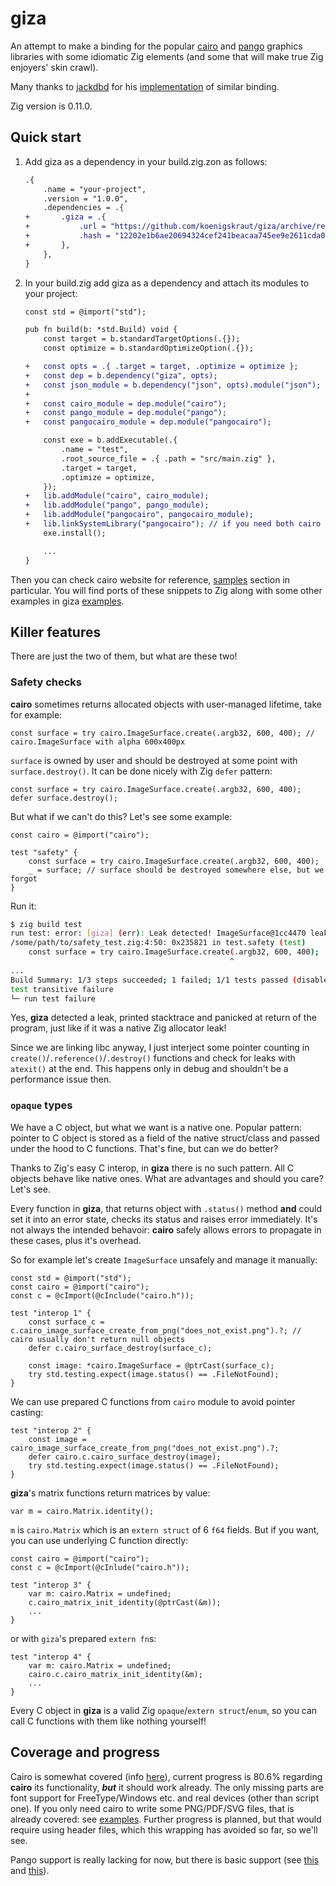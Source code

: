 # giza

An attempt to make a binding for the popular [cairo](https://gitlab.freedesktop.org/cairo/cairo) and [pango](https://gitlab.gnome.org/GNOME/pango) graphics libraries with some idiomatic Zig elements (and some that will make true Zig enjoyers' skin crawl).

Many thanks to [jackdbd](https://github.com/jackdbd) for his [implementation](https://github.com/jackdbd/zig-cairo) of similar binding.

Zig version is 0.11.0.

## Quick start

1. Add giza as a dependency in your build.zig.zon as follows:

    ```diff
    .{
        .name = "your-project",
        .version = "1.0.0",
        .dependencies = .{
    +       .giza = .{
    +           .url = "https://github.com/koenigskraut/giza/archive/refs/tags/0.1.0.tar.gz",
    +           .hash = "12202e1b6ae20694324cef241beacaa745ee9e2611cda002830bb0ee681791970ffd",
    +       },
        },
    }
    ```

2. In your build.zig add giza as a dependency and attach its modules to your project:

    ```diff
    const std = @import("std");

    pub fn build(b: *std.Build) void {
        const target = b.standardTargetOptions(.{});
        const optimize = b.standardOptimizeOption(.{});

    +   const opts = .{ .target = target, .optimize = optimize };
    +   const dep = b.dependency("giza", opts);
    +   const json_module = b.dependency("json", opts).module("json");
    +
    +   const cairo_module = dep.module("cairo");
    +   const pango_module = dep.module("pango");
    +   const pangocairo_module = dep.module("pangocairo");

        const exe = b.addExecutable(.{
            .name = "test",
            .root_source_file = .{ .path = "src/main.zig" },
            .target = target,
            .optimize = optimize,
        });
    +   lib.addModule("cairo", cairo_module);
    +   lib.addModule("pango", pango_module);
    +   lib.addModule("pangocairo", pangocairo_module);
    +   lib.linkSystemLibrary("pangocairo"); // if you need both cairo and pango, use this
        exe.install();

        ...
    }
    ```

Then you can check cairo website for reference, [samples](https://www.cairographics.org/samples/) section in particular. You will find ports of these snippets to Zig along with some other examples in giza [examples](https://github.com/koenigskraut/giza/blob/master/examples).

## Killer features

There are just the two of them, but what are these two!

### Safety checks

**cairo** sometimes returns allocated objects with user-managed lifetime, take for example:
```zig
const surface = try cairo.ImageSurface.create(.argb32, 600, 400); // cairo.ImageSurface with alpha 600x400px
```
`surface` is owned by user and should be destroyed at some point with `surface.destroy()`. It can be done nicely with Zig `defer` pattern:
```zig
const surface = try cairo.ImageSurface.create(.argb32, 600, 400);
defer surface.destroy();
```
But what if we can't do this? Let's see some example:
```zig
const cairo = @import("cairo");

test "safety" {
    const surface = try cairo.ImageSurface.create(.argb32, 600, 400);
    _ = surface; // surface should be destroyed somewhere else, but we forgot
}
```
Run it:
```bash
$ zig build test
run test: error: [giza] (err): Leak detected! ImageSurface@1cc4470 leaked:
/some/path/to/safety_test.zig:4:50: 0x235821 in test.safety (test)
    const surface = try cairo.ImageSurface.create(.argb32, 600, 400);
                                                 ^
...
Build Summary: 1/3 steps succeeded; 1 failed; 1/1 tests passed (disable with --summary none)
test transitive failure
└─ run test failure
```
Yes, **giza** detected a leak, printed stacktrace and panicked at return of the program, just like if it was a native Zig allocator leak!

Since we are linking libc anyway, I just interject some pointer counting in `create()`/`.reference()`/`.destroy()` functions and check for leaks with `atexit()` at the end. This happens only in debug and shouldn't be a performance issue then.

### `opaque` types

We have a C object, but what we want is a native one. Popular pattern: pointer to C object is stored as a field of the native struct/class and passed under the hood to C functions. That's fine, but can we do better?

Thanks to Zig's easy C interop, in **giza** there is no such pattern. All C objects behave like native ones. What are advantages and should you care? Let's see. 

Every function in **giza**, that returns object with `.status()` method **and** could set it into an error state, checks its status and raises error immediately. It's not always the intended behavoir: **cairo** safely allows errors to propagate in these cases, plus it's overhead.

So for example let's create `ImageSurface` unsafely and manage it manually:
```zig
const std = @import("std");
const cairo = @import("cairo");
const c = @cImport(@cInclude("cairo.h"));

test "interop 1" {
    const surface_c = c.cairo_image_surface_create_from_png("does_not_exist.png").?; // cairo usually don't return null objects
    defer c.cairo_surface_destroy(surface_c);

    const image: *cairo.ImageSurface = @ptrCast(surface_c);
    try std.testing.expect(image.status() == .FileNotFound);
}
```
We can use prepared C functions from `cairo` module to avoid pointer casting:
```zig
test "interop 2" {
    const image = cairo_image_surface_create_from_png("does_not_exist.png").?;
    defer cairo.c.cairo_surface_destroy(image);
    try std.testing.expect(image.status() == .FileNotFound);
}
```
**giza**'s matrix functions return matrices by value:
```zig
var m = cairo.Matrix.identity();
```
`m` is `cairo.Matrix` which is an `extern struct` of 6 `f64` fields. But if you want, you can use underlying C function directly:
```zig
const cairo = @import("cairo");
const c = @cImport(@cInlude("cairo.h"));

test "interop 3" {
    var m: cairo.Matrix = undefined;
    c.cairo_matrix_init_identity(@ptrCast(&m));
    ...
}
```
or with `giza`'s prepared `extern fn`s:
```zig
test "interop 4" {
    var m: cairo.Matrix = undefined;
    cairo.c.cairo_matrix_init_identity(&m);
    ...
}
```
Every C object in **giza** is a valid Zig `opaque`/`extern struct`/`enum`, so you can call C functions with them like nothing yourself!

## Coverage and progress

Cairo is somewhat covered (info [here](https://github.com/koenigskraut/giza/blob/master/coverage_cairo.md)), current progress is 80.6% regarding **cairo** its functionality, __*but*__ it should work already. The only missing parts are font support for FreeType/Windows etc. and real devices (other than script one). If you only need cairo to write some PNG/PDF/SVG files, that is already covered: see [examples](https://github.com/koenigskraut/giza/tree/master/examples). Further progress is planned, but that would require using header files, which this wrapping has avoided so far, so we'll see.

Pango support is really lacking for now, but there is basic support (see [this](https://github.com/koenigskraut/giza/blob/master/examples/pango_simple.zig) and [this](https://github.com/koenigskraut/giza/blob/master/examples/pango_shape.zig)).
